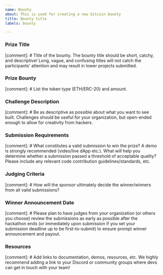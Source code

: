 ```yaml
---
name: Bounty
about: This is used for creating a new Gitcoin bounty
title: Bounty title
labels: bounty

---
```


### Prize Title
[comment]: # Title of the bounty. The bounty title should be short, catchy, and descriptive! Long, vague, and confusing titles will not catch the participants' attention and may result in lower projects submitted.

### Prize Bounty
[comment]: # List the token type (ETH/ERC-20) and amount.

### Challenge Description
[comment]: # Be as descriptive as possible about what you want to see built. Challenges should be useful for your organization, but open-ended enough to allow for creativity from hackers.

### Submission Requirements
[comment]: # What constitutes a valid submission to win the prize? A demo is strongly recommended (video/live dApp etc.). What will help you determine whether a submission passed a threshold of acceptable quality? Please include any relevant code contribution guidelines/standards, etc.

### Judging Criteria
[comment]: # How will the sponsor ultimately decide the winner/winners from all valid submissions?

### Winner Announcement Date
[comment]: # Please plan to have judges from your organization (or others you choose) review the submissions as early as possible after the hackathon ends (or immediately upon submission if you set your submission deadline up to be first-to-submit) to ensure prompt winner announcement and payout.

### Resources
[comment]: # Add links to documentation, demos, resources, etc. We highly recommend adding a link to your Discord or community groups where devs can get in touch with your team!
